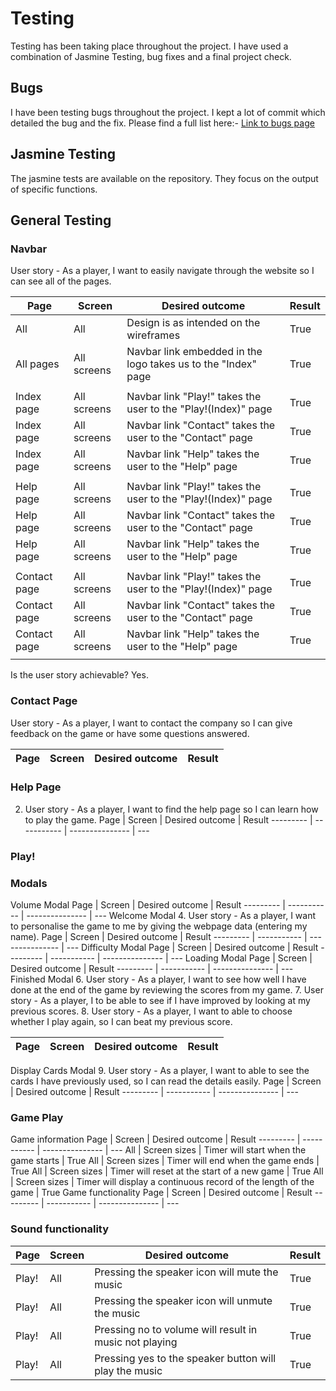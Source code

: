 # Testing

Testing has been taking place throughout the project. 
I have used a combination of Jasmine Testing, bug fixes and a final project check. 

## Bugs

I have been testing bugs throughout the project. I kept a lot of commit which detailed the bug and the fix.
Please find a full list here:- [Link to bugs page](assets/files/README-bugList.md)  


## Jasmine Testing

The jasmine tests are available on the repository. They focus on the output of specific functions.

## General Testing

### Navbar

User story - As a player, I want to easily navigate through the website so I can see all of the pages.

Page      | Screen      | Desired outcome | Result 
--------- | ----------- | --------------- | ---
All | All        | Design is as intended on the wireframes | True
All pages | All screens        | Navbar link embedded in the logo takes us to the "Index" page| True
| | |
Index page | All screens        | Navbar link "Play!" takes the user to the "Play!(Index)" page| True
Index page | All screens        | Navbar link "Contact" takes the user to the "Contact" page| True
Index page | All screens        | Navbar link "Help" takes the user to the "Help" page| True
| | |
Help page | All screens        | Navbar link "Play!" takes the user to the "Play!(Index)" page| True
Help page | All screens        | Navbar link "Contact" takes the user to the "Contact" page| True
Help page | All screens        | Navbar link "Help" takes the user to the "Help" page| True
| | |
Contact page | All screens        | Navbar link "Play!" takes the user to the "Play!(Index)" page| True
Contact page | All screens        | Navbar link "Contact" takes the user to the "Contact" page| True
Contact page | All screens        | Navbar link "Help" takes the user to the "Help" page| True
| | |

Is the user story achievable? Yes.







### Contact Page
User story - As a player, I want to contact the company so I can give feedback on the game or have some questions answered.

Page      | Screen      | Desired outcome | Result 
--------- | ----------- | --------------- | ---
### Help Page
2. User story - As a player, I want to find the help page so I can learn how to play the game.
Page      | Screen      | Desired outcome | Result 
--------- | ----------- | --------------- | ---
### Play!

### Modals
Volume Modal
Page      | Screen      | Desired outcome | Result 
--------- | ----------- | --------------- | ---
Welcome Modal
4. User story - As a player, I want to personalise the game to me by giving the webpage data (entering my name).
Page      | Screen      | Desired outcome | Result 
--------- | ----------- | --------------- | ---
Difficulty Modal
Page      | Screen      | Desired outcome | Result 
--------- | ----------- | --------------- | ---
Loading Modal
Page      | Screen      | Desired outcome | Result 
--------- | ----------- | --------------- | ---
Finished Modal
6. User story - As a player, I want to see how well I have done at the end of the game by reviewing the scores from my game.
7. User story - As a player, I to be able to see if I have improved by looking at my previous scores.
8. User story - As a player, I want to able to choose whether I play again, so I can beat my previous score.

Page      | Screen      | Desired outcome | Result 
--------- | ----------- | --------------- | ---


Display Cards Modal 
9. User story - As a player, I want to able to see the cards I have previously used, so I can read the details easily.
Page      | Screen      | Desired outcome | Result 
--------- | ----------- | --------------- | ---
### Game Play

Game information
Page      | Screen      | Desired outcome | Result 
--------- | ----------- | --------------- | ---
All | Screen sizes | Timer will start when the game starts | True
All | Screen sizes | Timer will end when the game ends | True
All | Screen sizes | Timer will reset at the start of a new game | True
All | Screen sizes | Timer will display a continuous record of the length of the game | True
Game functionality
Page      | Screen      | Desired outcome | Result 
--------- | ----------- | --------------- | ---


### Sound functionality

Page      | Screen      | Desired outcome | Result 
--------- | ----------- | --------------- | ---
Play! | All | Pressing the speaker icon will mute the music | True
Play! | All | Pressing the speaker icon will unmute the music | True
Play! | All | Pressing no to volume will result in music not playing | True
Play! | All | Pressing yes to the speaker button will play the music | True